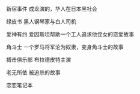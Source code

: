 新宿事件 成龙演的，华人在日本黑社会

绿皮书 黑人钢琴家与白人司机

爱神有约 爱因斯坦帮助一个工人追求他侄女的恋爱故事

角斗士 一个罗马将军沦为奴隶，变身角斗士的故事

搏击俱乐部 布拉德皮特主演

老无所依 被追杀的故事

恋恋笔记本

